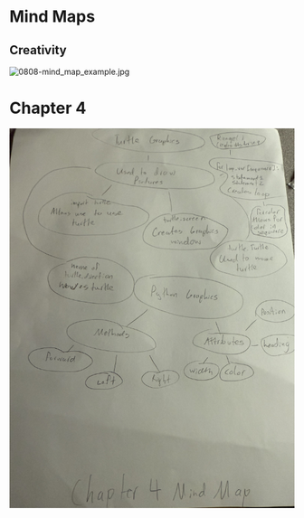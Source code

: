 # Mind Maps

## Creativity

![0808-mind_map_example.jpg](0808-mind_map_example.jpg)

# Chapter 4
![0911-Chapter4.jpg](0911-Chapter4.jpg)